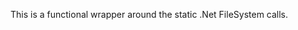 <!--bl
    (filemeta
        (title "Builder.Accessor")
    )
/bl-->
This is a functional wrapper around the static .Net FileSystem calls.
<!--bl
    (section "./getPlainFileSystem.md")
    (section "./getFileSystem.md")
/bl-->